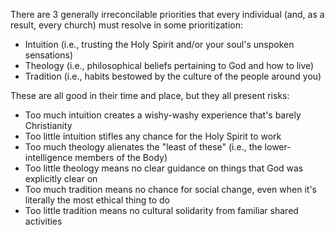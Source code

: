 
There are 3 generally irreconcilable priorities that every individual (and, as a result, every church) must resolve in some prioritization:
- Intuition (i.e., trusting the Holy Spirit and/or your soul's unspoken sensations)
- Theology (i.e., philosophical beliefs pertaining to God and how to live)
- Tradition (i.e., habits bestowed by the culture of the people around you)

These are all good in their time and place, but they all present risks:
- Too much intuition creates a wishy-washy experience that's barely Christianity
- Too little intuition stifles any chance for the Holy Spirit to work
- Too much theology alienates the "least of these" (i.e., the lower-intelligence members of the Body)
- Too little theology means no clear guidance on things that God was explicitly clear on
- Too much tradition means no chance for social change, even when it's literally the most ethical thing to do
- Too little tradition means no cultural solidarity from familiar shared activities
